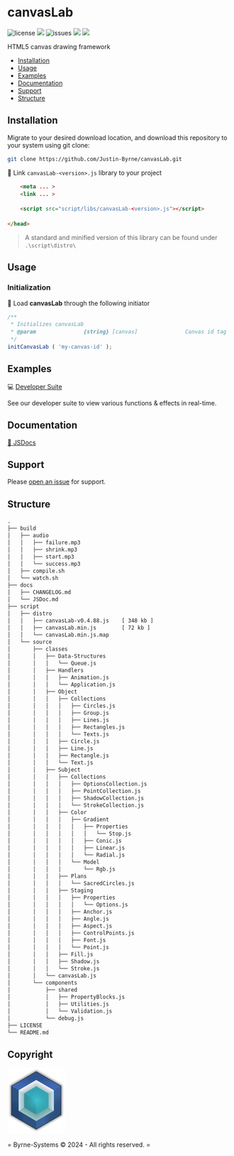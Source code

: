 # canvasLab

![license](https://img.shields.io/github/license/Justin-Byrne/canvasLab?style=flat-square)
<img src="https://img.shields.io/badge/Chrome-126.0.6478.127-yellow?style=flat-square&logo=googlechrome&logoColor=white" />
![issues](https://img.shields.io/github/issues/Justin-Byrne/canvasLab?style=flat-square)
<img src="https://img.shields.io/badge/Version-0.4.88-green?style=flat-square" />
<img src="https://img.shields.io/github/languages/code-size/Justin-Byrne/canvasLab?style=flat-square" />

HTML5 canvas drawing framework

- [Installation](#installation)
- [Usage](#usage)
- [Examples](#examples)
- [Documentation](#documentation)
- [Support](#support)
- [Structure](#structure)

## Installation

Migrate to your desired download location, and download this repository to your system using git clone:

```sh
git clone https://github.com/Justin-Byrne/canvasLab.git
```

:paperclip: Link `canvasLab-<version>.js` library to your project

```html
    <meta ... >
    <link ... >

    <script src="script/libs/canvasLab-<version>.js"></script>

</head>
```

> A standard and minified version of this library can be found under `.\script\distro\`

## Usage

### Initialization

:truck: Load **canvasLab** through the following initiator

```javascript
/**
 * Initializes canvasLab
 * @param               {string} [canvas]               Canvas id tag
 */
initCanvasLab ( 'my-canvas-id' );
```

## Examples

:computer: [Developer Suite](https://byrne-systems.com/portal/canvasLab/devSuite/index.html)

See our developer suite to view various functions & effects in real-time.

## Documentation

[:book: JSDocs](https://byrne-systems.com/portal/canvasLab/docs/JSDoc/index.html)


## Support

Please [open an issue](https://github.com/Justin-Byrne/canvasLab/issues/new) for support.

## Structure

```
.
├── build
│   ├── audio
│   │   ├── failure.mp3
│   │   ├── shrink.mp3
│   │   ├── start.mp3
│   │   └── success.mp3
│   ├── compile.sh
│   └── watch.sh
├── docs
│   ├── CHANGELOG.md
│   └── JSDoc.md
├── script
│   ├── distro
│   │   ├── canvasLab-v0.4.88.js    [ 348 kb ]
│   │   ├── canvasLab.min.js        [ 72 kb ]
│   │   └── canvasLab.min.js.map
│   └── source
│       ├── classes
│       │   ├── Data-Structures
│       │   │   └── Queue.js
│       │   ├── Handlers
│       │   │   ├── Animation.js
│       │   │   └── Application.js
│       │   ├── Object
│       │   │   ├── Collections
│       │   │   │   ├── Circles.js
│       │   │   │   ├── Group.js
│       │   │   │   ├── Lines.js
│       │   │   │   ├── Rectangles.js
│       │   │   │   └── Texts.js
│       │   │   ├── Circle.js
│       │   │   ├── Line.js
│       │   │   ├── Rectangle.js
│       │   │   └── Text.js
│       │   ├── Subject
│       │   │   ├── Collections
│       │   │   │   ├── OptionsCollection.js
│       │   │   │   ├── PointCollection.js
│       │   │   │   ├── ShadowCollection.js
│       │   │   │   └── StrokeCollection.js
│       │   │   ├── Color
│       │   │   │   ├── Gradient
│       │   │   │   │   ├── Properties
│       │   │   │   │   │   └── Stop.js
│       │   │   │   │   ├── Conic.js
│       │   │   │   │   ├── Linear.js
│       │   │   │   │   └── Radial.js
│       │   │   │   └── Model
│       │   │   │       └── Rgb.js
│       │   │   ├── Plans
│       │   │   │   └── SacredCircles.js
│       │   │   ├── Staging
│       │   │   │   ├── Properties
│       │   │   │   │   └── Options.js
│       │   │   │   ├── Anchor.js
│       │   │   │   ├── Angle.js
│       │   │   │   ├── Aspect.js
│       │   │   │   ├── ControlPoints.js
│       │   │   │   ├── Font.js
│       │   │   │   └── Point.js
│       │   │   ├── Fill.js
│       │   │   ├── Shadow.js
│       │   │   └── Stroke.js
│       │   └── canvasLab.js
│       └── components
│           ├── shared
│           │   ├── PropertyBlocks.js
│           │   ├── Utilities.js
│           │   └── Validation.js
│           └── debug.js
├── LICENSE
└── README.md
```
 
## Copyright

![Byrne-Systems](https://github.com/Justin-Byrne/canvasLab/blob/main/images/cube_sm.png)

= Byrne-Systems © 2024 - All rights reserved. =
